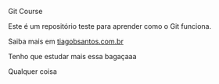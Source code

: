 Git Course

Este é um repositório teste para aprender como o Git funciona.

Saiba mais em [tiagobsantos.com.br](http://tiagobsantos.com.br)

Tenho que estudar mais essa bagaçaaa

Qualquer coisa